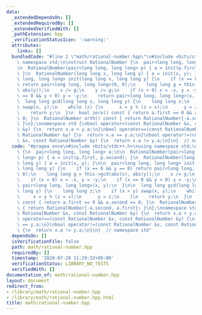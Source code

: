 ```yaml
---
data:
  _extendedDependsOn: []
  _extendedRequiredBy: []
  _extendedVerifiedWith: []
  _pathExtension: hpp
  _verificationStatusIcon: ':warning:'
  attributes:
    links: []
  bundledCode: "#line 2 \"math/rational-number.hpp\"\n#include <bits/stdc++.h>\nusing\
    \ namespace std;\n\nstruct RationalNumber {\n  pair<long long, long long> a;\n\
    \n  RationalNumber(pair<long long, long long> p) { a = init(p.first, p.second);\
    \ }\n  RationalNumber(long long x, long long y) { a = init(x, y); }\n\n  pair<long\
    \ long, long long> init(long long x, long long y) {\n    if (x == 0 && y == 0)\
    \ return pair<long long, long long>(0, 0);\n    long long g = this->gcd(abs(x),\
    \ abs(y));\n    x /= g;\n    y /= g;\n    if (x < 0) x = -x, y = -y;\n    if (x\
    \ == 0 && y < 0) y = -y;\n    return pair<long long, long long>(x, y);\n  }\n\n\
    \  long long gcd(long long x, long long y) {\n    long long z;\n    if (x > y)\
    \ swap(x, y);\n    while (x) {\n      x = y % (z = x);\n      y = z;\n    }\n\
    \    return y;\n  }\n  bool zero() const { return a.first == 0 && a.second ==\
    \ 0; }\n  RationalNumber orth() const { return RationalNumber{-a.second, a.first};\
    \ }\n};\nnamespace std {\nbool operator<(const RationalNumber &x, const RationalNumber\
    \ &y) {\n  return x.a < y.a;\n}\nbool operator==(const RationalNumber &x, const\
    \ RationalNumber &y) {\n  return x.a == y.a;\n}\nbool operator!=(const RationalNumber\
    \ &x, const RationalNumber &y) {\n  return x.a != y.a;\n}\n}  // namespace std\n"
  code: "#pragma once\n#include <bits/stdc++.h>\nusing namespace std;\n\nstruct RationalNumber\
    \ {\n  pair<long long, long long> a;\n\n  RationalNumber(pair<long long, long\
    \ long> p) { a = init(p.first, p.second); }\n  RationalNumber(long long x, long\
    \ long y) { a = init(x, y); }\n\n  pair<long long, long long> init(long long x,\
    \ long long y) {\n    if (x == 0 && y == 0) return pair<long long, long long>(0,\
    \ 0);\n    long long g = this->gcd(abs(x), abs(y));\n    x /= g;\n    y /= g;\n\
    \    if (x < 0) x = -x, y = -y;\n    if (x == 0 && y < 0) y = -y;\n    return\
    \ pair<long long, long long>(x, y);\n  }\n\n  long long gcd(long long x, long\
    \ long y) {\n    long long z;\n    if (x > y) swap(x, y);\n    while (x) {\n \
    \     x = y % (z = x);\n      y = z;\n    }\n    return y;\n  }\n  bool zero()\
    \ const { return a.first == 0 && a.second == 0; }\n  RationalNumber orth() const\
    \ { return RationalNumber{-a.second, a.first}; }\n};\nnamespace std {\nbool operator<(const\
    \ RationalNumber &x, const RationalNumber &y) {\n  return x.a < y.a;\n}\nbool\
    \ operator==(const RationalNumber &x, const RationalNumber &y) {\n  return x.a\
    \ == y.a;\n}\nbool operator!=(const RationalNumber &x, const RationalNumber &y)\
    \ {\n  return x.a != y.a;\n}\n}  // namespace std"
  dependsOn: []
  isVerificationFile: false
  path: math/rational-number.hpp
  requiredBy: []
  timestamp: '2020-07-28 11:29:32+09:00'
  verificationStatus: LIBRARY_NO_TESTS
  verifiedWith: []
documentation_of: math/rational-number.hpp
layout: document
redirect_from:
- /library/math/rational-number.hpp
- /library/math/rational-number.hpp.html
title: math/rational-number.hpp
---
```

